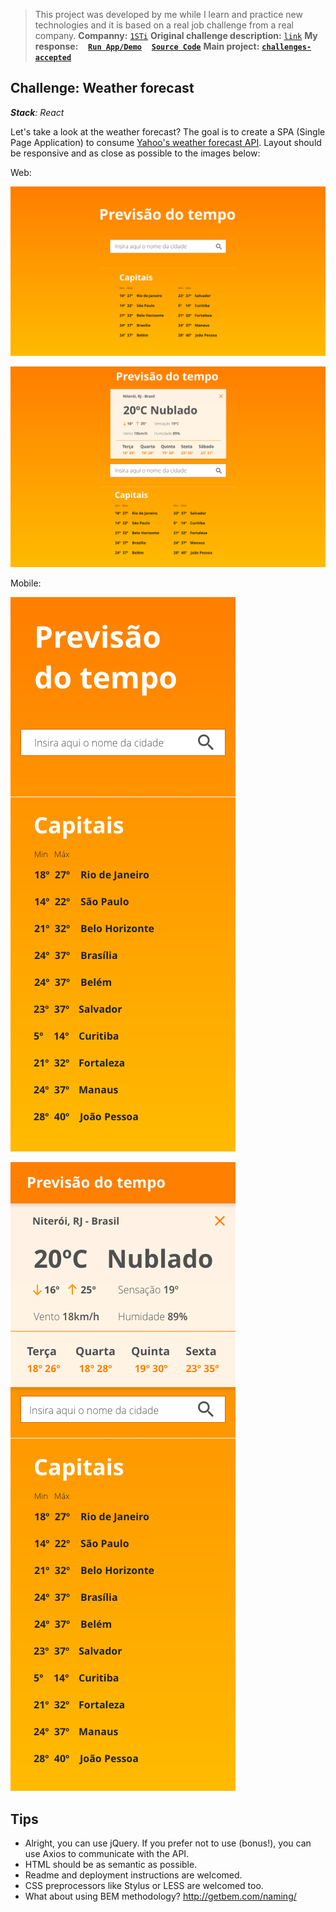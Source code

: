 > This project was developed by me while I learn and practice new technologies and it is based on a real job challenge from a real company.
> **Companny:** [`1STi`](http://www.1sti.com.br/)
> **Original challenge description:** [`link`](https://github.com/1STi/desafio-frontend/)
> **My response:**
&nbsp;&nbsp;
[**`Run App/Demo`**](https://blog.andersonmamede.com.br/challenge-weather-forecast/app/build/)
&nbsp;&nbsp;
[**`Source Code`**](https://github.com/AndersonMamede/challenge-weather-forecast/tree/master/app)
> **Main project:** [**`challenges-accepted`**](https://github.com/AndersonMamede/challenges-accepted)

## Challenge: Weather forecast

***Stack**: React*<br/>

Let's take a look at the weather forecast? The goal is to create a SPA (Single Page Application) to consume [Yahoo's weather forecast API](https://developer.yahoo.com/weather/). Layout should be responsive and as close as possible to the images below:

Web:

![Layout web 01](layout-web-01.png)

![Layout web 02](layout-web-02.png)

Mobile:

![Layout mobile 01](layout-mobile-01.png)

![Layout mobile 02](layout-mobile-02.png)

## Tips

* Alright, you can use jQuery. If you prefer not to use (bonus!), you can use Axios to communicate with the API.
* HTML should be as semantic as possible.
* Readme and deployment instructions are welcomed.
* CSS preprocessors like Stylus or LESS are welcomed too.
* What about using BEM methodology? http://getbem.com/naming/
